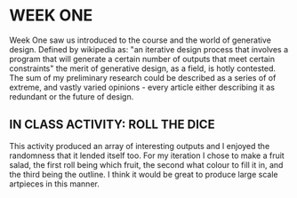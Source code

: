 # WEEK ONE 
Week One saw us introduced to the course and the world of generative design. Defined by wikipedia as: "an iterative design process that involves a program that will generate a certain number of outputs that meet certain constraints" the merit of generative design, as a field, is hotly contested.  The sum of my preliminary research could be described as a series of of extreme, and vastly varied opinions - every article either describing it as redundant or the future of design. 

## IN CLASS ACTIVITY: ROLL THE DICE

This activity produced an array of interesting outputs and I enjoyed the randomness that it lended itself too. For my iteration I chose to make a fruit salad, the first roll being which fruit, the second what colour to fill it in, and the third being the outline. I think it would be great to produce large scale artpieces in this manner. 
